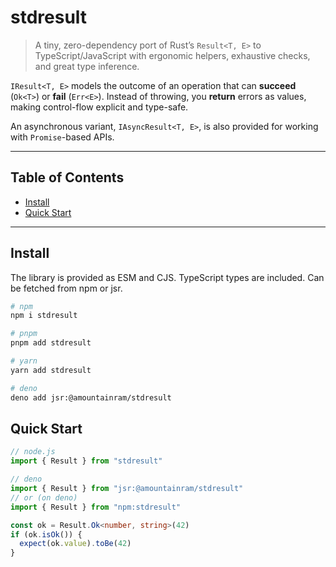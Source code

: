 # stdresult

> A tiny, zero-dependency port of Rust’s `Result<T, E>` to TypeScript/JavaScript
> with ergonomic helpers, exhaustive checks, and great type inference.

`IResult<T, E>` models the outcome of an operation that can **succeed** (`Ok<T>`) or **fail** (`Err<E>`).
Instead of throwing, you **return** errors as values, making control-flow explicit and type-safe.

An asynchronous variant, `IAsyncResult<T, E>`, is also provided for working with `Promise`-based APIs.

---

## Table of Contents

- [Install](#install)
- [Quick Start](#quick-start)
<!-- - [Core Concepts](#core-concepts) -->
<!-- - [API Reference](#api-reference) -->
<!--   - [Type & Constructors](#type--constructors) -->
<!--   - [Type Guards](#type-guards) -->
<!--   - [Inspectors & Unwrapping](#inspectors--unwrapping) -->
<!--   - [Transformations](#transformations) -->
<!--   - [Control-Flow](#control-flow) -->
<!--   - [Combinators](#combinators) -->
<!--   - [Async Helpers](#async-helpers) -->
<!--   - [Interop](#interop) -->
<!-- - [Examples](#examples) -->
<!--   - [Validating input (Zod)](#validating-input-zod) -->
<!--   - [Wrapping exceptions](#wrapping-exceptions) -->
<!--   - [Fetching (node/web)](#fetching-nodeweb) -->
<!--   - [Express handler](#express-handler) -->
<!--   - [Parallel composition](#parallel-composition) -->
<!-- - [Design Notes](#design-notes) -->
<!-- - [FAQ](#faq) -->
<!-- - [Performance](#performance) -->
<!-- - [Comparison & Prior Art](#comparison--prior-art) -->
<!-- - [Contributing](#contributing) -->
<!-- - [License](#license) -->

---

## Install

The library is provided as ESM and CJS. TypeScript types are included.
Can be fetched from npm or jsr.

```bash
# npm
npm i stdresult

# pnpm
pnpm add stdresult

# yarn
yarn add stdresult

# deno
deno add jsr:@amountainram/stdresult
```

## Quick Start

```typescript
// node.js
import { Result } from "stdresult"

// deno
import { Result } from "jsr:@amountainram/stdresult"
// or (on deno)
import { Result } from "npm:stdresult"

const ok = Result.Ok<number, string>(42)
if (ok.isOk()) {
  expect(ok.value).toBe(42)
}
```
